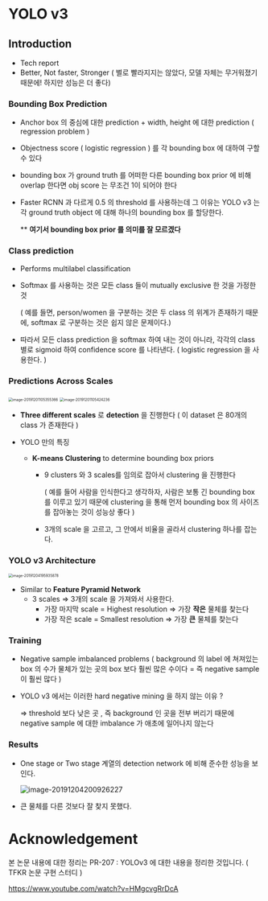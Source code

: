 # YOLO v3

## Introduction

- Tech report
- Better, Not faster, Stronger ( 별로 빨라지지는 않았다, 모델 자체는 무거워졌기 때문에! 하지만 성능은 더 좋다)

### Bounding Box Prediction

- Anchor box 의 중심에 대한 prediction + width, height 에 대한 prediction ( regression problem )

- Objectness score ( logistic regression ) 를 각 bounding box 에 대하여 구할 수 있다

- bounding box 가 ground truth 를 어떠한 다른 bounding box prior 에 비해 overlap 한다면 obj score 는 무조건 1이 되어야 한다

- Faster RCNN 과 다르게 0.5 의 threshold 를 사용하는데 그 이유는 YOLO v3 는 각 ground truth object 에 대해 하나의 bounding box 를 할당한다.

  ** **여기서 bounding box prior 를 의미를 잘 모르겠다**

### Class prediction

- Performs multilabel classification

- Softmax 를 사용하는 것은 모든 class 들이 mutually exclusive 한 것을 가정한 것

  ( 예를 들면, person/women 을 구분하는 것은 두 class 의 위계가 존재하기 때문에, softmax 로 구분하는 것은 쉽지 않은 문제이다.)

- 따라서 모든 class prediction 을 softmax 하여 내는 것이 아니라, 각각의 class 별로 sigmoid 하여 confidence score 를 나타낸다. ( logistic regression 을 사용한다. )

### Predictions Across Scales

<img src="/Users/sangwook/Library/Application Support/typora-user-images/image-20191201105355366.png" alt="image-20191201105355366" style="zoom:50%;" />

<img src="/Users/sangwook/Library/Application Support/typora-user-images/image-20191201105424236.png" alt="image-20191201105424236" style="zoom:50%;" />

- **Three different scales** 로 **detection** 을 진행한다 ( 이 dataset 은 80개의 class 가 존재한다 )

- YOLO 만의 특징

  - **K-means Clustering** to determine bounding box priors

    - 9 clusters 와 3 scales를 임의로 잡아서 clustering 을 진행한다

      ( 예를 들어 사람을 인식한다고 생각하자, 사람은 보통 긴 bounding box 를 이루고 있기 때문에 clustering 을 통해 먼저 bounding box 의 사이즈를 잡아놓는 것이 성능상 좋다 )

    - 3개의 scale 을 고르고, 그 안에서 비율을 골라서 clustering 하나를 잡는다.

### YOLO v3 Architecture

<img src="/Users/sangwook/Desktop/paper_presentation_study/yolo/image1.png" alt="image-20191204195935878" style="zoom:50%;" />

- Similar to **Feature Pyramid Network**
  - 3 scales => 3개의 scale 을 가져와서 사용한다.
    - 가장 마지막 scale = Highest resolution => 가장 **작은** 물체를 찾는다
    - 가장 작은 scale = Smallest resolution => 가장 **큰** 물체를 찾는다

### Training

-  Negative sample imbalanced problems ( background 의 label 에 쳐져있는 box 의 수가 물체가 있는 곳의 box 보다 훨씬 많은 수이다 = 즉 negative sample 이 훨씬 많다 )

  - YOLO v3 에서는 이러한 hard negative mining 을 하지 않는 이유 ? 

    => threshold 보다 낮은 곳 , 즉 background 인 곳을 전부 버리기 때문에 negative sample 에 대한 imbalance 가 애초에 일어나지 않는다

### Results

- One stage or Two stage 계열의 detection network   에 비해 준수한 성능을 보인다.

  ![image-20191204200926227](/Users/sangwook/Desktop/paper_presentation_study/yolo/image2.png)

- 큰 물체를 다른 것보다 잘 찾지 못했다.  

# Acknowledgement

본 논문 내용에 대한 정리는 PR-207 : YOLOv3 에 대한 내용을 정리한 것입니다. ( TFKR 논문 구현 스터디 )

https://www.youtube.com/watch?v=HMgcvgRrDcA